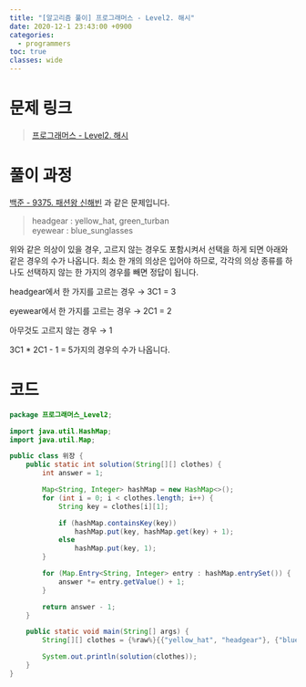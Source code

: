 ```yaml
---
title: "[알고리즘 풀이] 프로그래머스 - Level2. 해시"
date: 2020-12-1 23:43:00 +0900
categories:
  - programmers
toc: true
classes: wide
---
```


# 문제 링크

> [프로그래머스 - Level2. 해시](https://programmers.co.kr/learn/courses/30/lessons/42578)

# 풀이 과정

[백준 - 9375. 패션왕 신해빈](https://www.acmicpc.net/problem/9375) 과 같은 문제입니다.

> headgear : yellow_hat, green_turban  
> eyewear : blue_sunglasses

위와 같은 의상이 있을 경우, 고르지 않는 경우도 포함시켜서 선택을 하게 되면 아래와 같은 경우의 수가 나옵니다. 최소 한 개의 의상은 입어야 하므로, 각각의 의상 종류를 하나도 선택하지 않는 한 가지의 경우를 빼면 정답이 됩니다.

headgear에서 한 가지를 고르는 경우 → 3C1 = 3

eyewear에서 한 가지를 고르는 경우 → 2C1 = 2

아무것도 고르지 않는 경우 → 1

3C1 \* 2C1 - 1 = 5가지의 경우의 수가 나옵니다.

# 코드

```java
package 프로그래머스_Level2;

import java.util.HashMap;
import java.util.Map;

public class 위장 {
    public static int solution(String[][] clothes) {
        int answer = 1;

        Map<String, Integer> hashMap = new HashMap<>();
        for (int i = 0; i < clothes.length; i++) {
            String key = clothes[i][1];

            if (hashMap.containsKey(key))
                hashMap.put(key, hashMap.get(key) + 1);
            else
                hashMap.put(key, 1);
        }

        for (Map.Entry<String, Integer> entry : hashMap.entrySet()) {
            answer *= entry.getValue() + 1;
        }

        return answer - 1;
    }

    public static void main(String[] args) {
        String[][] clothes = {%raw%}{{"yellow_hat", "headgear"}, {"blue_sunglasses", "eyewear"}, {"green_turban", "headgear"}}{%endraw%};

        System.out.println(solution(clothes));
    }
}
```

